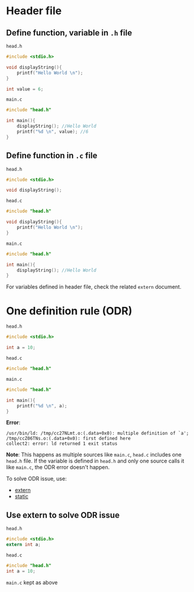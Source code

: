 # Header file

## Define function, variable in ``.h`` file

``head.h``

```c
#include <stdio.h>

void displayString(){
	printf("Hello World \n");
}

int value = 6;
```

``main.c``

```c
#include "head.h"

int main(){
	displayString(); //Hello World
	printf("%d \n", value); //6
}
```

## Define function in ``.c`` file

``head.h``

```cpp
#include <stdio.h>

void displayString();
```

``head.c``

```cpp
#include "head.h"

void displayString(){
    printf("Hello World \n");
}
```

``main.c``

```c
#include "head.h"

int main(){
	displayString(); //Hello World
}
```

For variables defined in header file, check the related ``extern`` document.

# One definition rule (ODR)

``head.h``

```c
#include <stdio.h>

int a = 10;
```
``head.c``
```c
#include "head.h"
```

``main.c``

```c
#include "head.h"

int main(){
	printf("%d \n", a);
}
```

**Error**: 

```
/usr/bin/ld: /tmp/cc27NLmt.o:(.data+0x0): multiple definition of `a'; /tmp/ccZ06TNs.o:(.data+0x0): first defined here
collect2: error: ld returned 1 exit status
```
**Note**: This happens as multiple sources like ``main.c``, ``head.c`` includes one ``head.h`` file. If the variable is defined in ``head.h`` and only one source calls it like ``main.c``, the ODR error doesn't happen.

To solve ODR issue, use:

* [extern](README.md#use-extern-to-solve-odr-issue)
* [static](https://github.com/TranPhucVinh/C/blob/master/Introduction/Keywords/static.md#global-static-and-odr)

## Use extern to solve ODR issue

``head.h``

```c
#include <stdio.h>
extern int a;
```
``head.c``
```c
#include "head.h"
int a = 10;
```
``main.c`` kept as above
